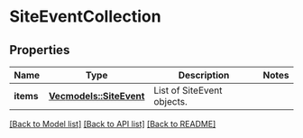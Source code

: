 # SiteEventCollection

## Properties

Name | Type | Description | Notes
------------ | ------------- | ------------- | -------------
**items** | [**Vec<models::SiteEvent>**](SiteEvent.md) | List of SiteEvent objects. | 

[[Back to Model list]](../README.md#documentation-for-models) [[Back to API list]](../README.md#documentation-for-api-endpoints) [[Back to README]](../README.md)


